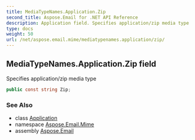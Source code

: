 ```yaml
---
title: MediaTypeNames.Application.Zip
second_title: Aspose.Email for .NET API Reference
description: Application field. Specifies application/zip media type
type: docs
weight: 50
url: /net/aspose.email.mime/mediatypenames.application/zip/
---
```

## MediaTypeNames.Application.Zip field

Specifies application/zip media type

```csharp
public const string Zip;
```

### See Also

* class [Application](../)
* namespace [Aspose.Email.Mime](../../mediatypenames.application/)
* assembly [Aspose.Email](../../../)



